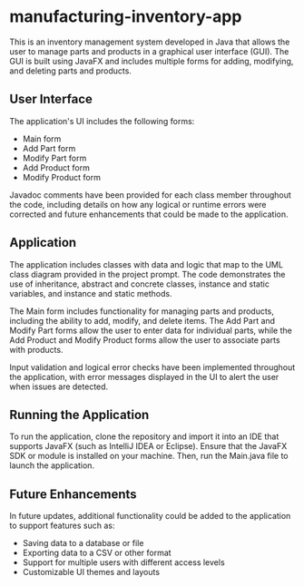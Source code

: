 # manufacturing-inventory-app

This is an inventory management system developed in Java that allows the user to manage parts and products in a graphical user interface (GUI). The GUI is built using JavaFX and includes multiple forms for adding, modifying, and deleting parts and products.

## User Interface

The application's UI includes the following forms:

- Main form
- Add Part form
- Modify Part form
- Add Product form
- Modify Product form

Javadoc comments have been provided for each class member throughout the code, including details on how any logical or runtime errors were corrected and future enhancements that could be made to the application.

## Application

The application includes classes with data and logic that map to the UML class diagram provided in the project prompt. The code demonstrates the use of inheritance, abstract and concrete classes, instance and static variables, and instance and static methods.

The Main form includes functionality for managing parts and products, including the ability to add, modify, and delete items. The Add Part and Modify Part forms allow the user to enter data for individual parts, while the Add Product and Modify Product forms allow the user to associate parts with products.

Input validation and logical error checks have been implemented throughout the application, with error messages displayed in the UI to alert the user when issues are detected.

## Running the Application

To run the application, clone the repository and import it into an IDE that supports JavaFX (such as IntelliJ IDEA or Eclipse). Ensure that the JavaFX SDK or module is installed on your machine. Then, run the Main.java file to launch the application.

## Future Enhancements

In future updates, additional functionality could be added to the application to support features such as:

- Saving data to a database or file
- Exporting data to a CSV or other format
- Support for multiple users with different access levels
- Customizable UI themes and layouts
